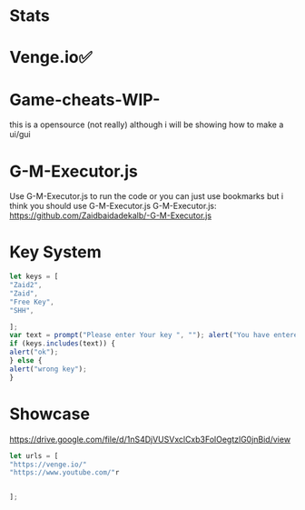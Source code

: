 # Stats 

# Venge.io✅


# Game-cheats-WIP-
this is a opensource (not really) although i will be showing how to make a ui/gui  
# G-M-Executor.js
 Use G-M-Executor.js to run the code or you can just use bookmarks but i think you should use G-M-Executor.js
  G-M-Executor.js: https://github.com/Zaidbaidadekalb/-G-M-Executor.js
  
  # Key System 
  ``` js
  let keys = [
"Zaid2",
"Zaid",
"Free Key",
"SHH",

];
var text = prompt("Please enter Your key ", ""); alert("You have entered " + text + " Is this the correct key?"); 
if (keys.includes(text)) {
 alert("ok");
} else {
alert("wrong key");
}

``` 

# Showcase
https://drive.google.com/file/d/1nS4DjVUSVxclCxb3FolOegtzlG0jnBid/view

``` javascript
let urls = [
"https://venge.io/"
"https://www.youtube.com/"r


];
```

   
